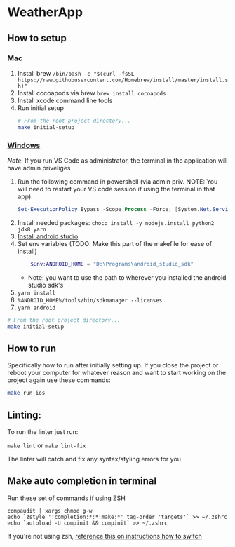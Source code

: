 # WeatherApp

## How to setup

### Mac
1. Install brew
    `/bin/bash -c "$(curl -fsSL https://raw.githubusercontent.com/Homebrew/install/master/install.sh)"`
2. Install cocoapods via brew
    `brew install cocoapods`
3. Install xcode command line tools
4. Run initial setup
    ``` bash
    # From the root project directory...
    make initial-setup
    ```

### [Windows](https://reactnative.dev/docs/environment-setup)

_Note_: If you run VS Code as administrator, the terminal in the application will have admin priveliges

1. Run the following command in powershell (via admin priv. NOTE: You will need to restart your VS code session if using the terminal in that app): 
    ```powershell
    Set-ExecutionPolicy Bypass -Scope Process -Force; [System.Net.ServicePointManager]::SecurityProtocol = [System.Net.ServicePointManager]::SecurityProtocol -bor 3072; iex ((New-Object System.Net.WebClient).DownloadString('https://chocolatey.org/install.ps1'))
    ```
2. Install needed packages: `choco install -y nodejs.install python2 jdk8 yarn`
3. [Install android studio](https://developer.android.com/studio)
4. Set env variables (TODO: Make this part of the makefile for ease of install)
    ```powershell
        $Env:ANDROID_HOME = "D:\Programs\android_studio_sdk"
    ``` 
    - Note: you want to use the path to wherever you installed the android studio sdk's
5. `yarn install`
6. `%ANDROID_HOME%/tools/bin/sdkmanager --licenses`
7. `yarn android`


``` bash
# From the root project directory...
make initial-setup
```

## How to run
Specifically how to run after initially setting up.
If you close the project or reboot your computer for whatever reason and want to start working on the project again use these commands:
```bash
make run-ios
```

## Linting:

To run the linter just run:

`make lint` or `make lint-fix`

The linter will catch and fix any syntax/styling errors for you

## Make auto completion in terminal
Run these set of commands if using ZSH
```
compaudit | xargs chmod g-w
echo `zstyle ':completion:*:*:make:*' tag-order 'targets'` >> ~/.zshrc
echo `autoload -U compinit && compinit` >> ~/.zshrc
```

If you're not using zsh, [reference this on instructions how to switch](https://www.howtogeek.com/444596/how-to-change-the-default-shell-to-bash-in-macos-catalina/) 
